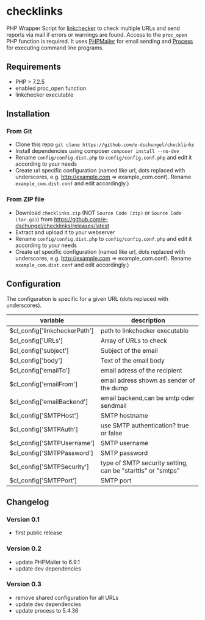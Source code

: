 # checklinks
PHP Wrapper Script for [linkchecker](https://linkchecker.github.io/linkchecker/index.html) to check multiple URLs and send reports via mail if errors or warnings are found.
Access to the `proc_open` PHP function is required.
It uses [PHPMailer](https://github.com/PHPMailer/PHPMailer) for email sending and [Process](https://github.com/symfony/process) for executing command line programs.

## Requirements
* PHP > 7.2.5
* enabled proc_open function
* linkchecker executable

## Installation
### From Git
* Clone this repo `git clone https://github.com/e-dschungel/checklinks`
* Install dependencies using composer `composer install --no-dev`
* Rename `config/config.dist.php` to `config/config.conf.php` and edit it according to your needs
* Create url specific configuration (named like url, dots replaced with underscores, e.g. http://example.com => example_com.conf). Rename `example_com.dist.conf` and edit accordingly.)

### From ZIP file
* Download `checklinks.zip` (NOT `Source Code (zip)` or `Source Code (tar.gz)`)  from https://github.com/e-dschungel/checklinks/releases/latest
* Extract and upload it to your webserver
* Rename `config/config.dist.php` to `config/config.conf.php` and edit it according to your needs
* Create url specific configuration (named like url, dots replaced with underscores, e.g. http://example.com => example_com.conf). Rename `example_com.dist.conf` and edit accordingly.)

## Configuration
The configuration is specific for a given URL (dots replaced with underscores).

|variable|description|
|---|---|
|$cl_config['linkcheckerPath']|path to linkchecker executable|
|$cl_config['URLs']|Array of URLs to check|
|$cl_config['subject']|Subject of the email|
|$cl_config['body']|Text of the email body|
|$cl_config['emailTo']| email adress of the recipient|
|$cl_config['emailFrom']| email adress shown as sender of the dump|
|$cl_config['emailBackend']| email backend,can be smtp oder sendmail|
|$cl_config['SMTPHost']| SMTP hostname|
|$cl_config['SMTPAuth']| use SMTP authentication? true or false|
|$cl_config['SMTPUsername']| SMTP username|
|$cl_config['SMTPPassword']| SMTP password|
|$cl_config['SMTPSecurity']| type of SMTP security setting, can be "starttls" or "smtps"|
|$cl_config['SMTPPort']| SMTP port|
## Changelog
### Version 0.1
* first public release

### Version 0.2
* update PHPMailer to 6.9.1
* update dev dependencies

### Version 0.3
* remove shared configuration for all URLs
* update dev dependencies
* update process to 5.4.36
